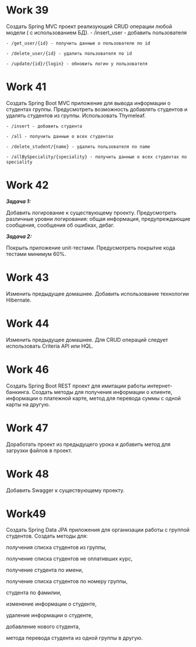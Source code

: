 # Work 39

Создать Spring MVC проект реализующий CRUD операции любой модели ( с
    использованием БД).
    - /insert_user - добавить пользователя
    
    - /get_user/{id} - получить данные о пользователе по id
    
    - /delete_user/{id} - удалить пользователя по id
    
    - /update/{id}/{login} - обновить логин у пользователя

# Work 41
 Создать Spring Boot MVC приложение для вывода информации о
    студентах группы. Предусмотреть возможность добавлять студентов и
    удалять студентов из группы. Использовать Thymeleaf.
    
    - /insert - добавить студента
    
    - /all - получить данные о всех студентах
    
    - /delete_student/{name} - удалить пользователя по name
    
    - /allBySpeciality/{speciality} - получить данные о всех студентах по speciality

# Work 42

_**Задача 1:**_

Добавить логирование к существующему проекту. Предусмотреть различные уровни
логирования: общая информация, предупреждающие сообщения, сообщения об ошибках,
дебаг.

_**Задача 2:**_

Покрыть приложение unit-тестами. Предусмотреть покрытие кода тестами минимум 60%.

# Work 43 

Изменить предыдущее домашнее. Добавить использование технологии
Hibernate.

# Work 44

Изменить предыдущее домашнее. Для CRUD операций следует использовать Criteria API
или HQL.

# Work 46

Создать Spring Boot REST проект для имитации работы интернет-банкинга. Создать
методы для получения информации о клиенте, информации о платежной карте, метод
для перевода суммы с одной карты на другую.

# Work 47

Доработать проект из предыдущего урока и добавить метод для загрузки файлов в
проект.

# Work 48

Добавить Swagger к существующему проекту.

# Work49

Создать Spring Data JPA приложения для организации работы с группой
студентов. Создать методы для:

получения списка студентов из группы,

получение списка студентов не оплативших курс,

получение студента по имени,

получение списка студентов по номеру группы,

студента по фамилии,

изменение информации о студенте,

удаление информации о студенте,

добавление нового студента,

метода перевода студента из одной группы в другую.
